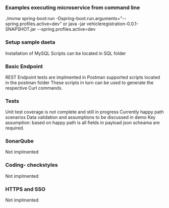 

### Examples executing microservice from command line
./mvnw spring-boot:run -Dspring-boot.run.arguments="--spring.profiles.active=dev"
  or
java -jar vehicleregistration-0.0.1-SNAPSHOT.jar --spring.profiles.active=dev

### Setup sample daeta
Installation of MySQL Scripts can be located in SQL folder 

### Basic Endpoint 
REST Endpoint tests are implmented in Postman supported scripts located in the postman folder
These scripts in turn can be used to generate the respective Curl commands.

### Tests 
Unit test coverage is not complete and still in progress
Currently happy path scenarios
Data validation and assumptions to be discussed in demo
Key assumption: based on happy path is all fields in payload json scheama are required.

### SonarQube 
Not implmented

### Coding- checkstyles
Not implmented

### HTTPS and SSO 
Not implmented
